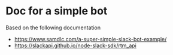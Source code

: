 # Doc for a simple bot

Based on the following documentation

- https://www.samdlc.com/a-super-simple-slack-bot-example/
- https://slackapi.github.io/node-slack-sdk/rtm_api
